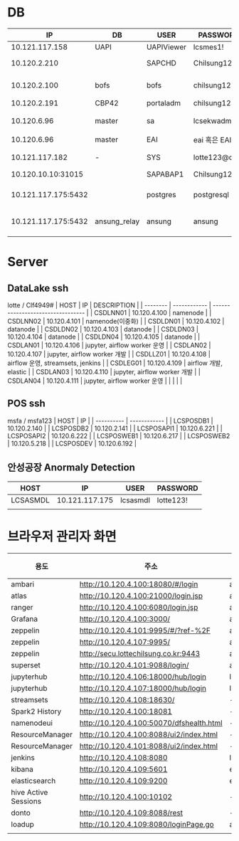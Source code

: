 # DB
| IP                  | DB           | USER       | PASSWORD      | DESCRIPTION              |
| ------------------- | ------------ | ---------- | ------------- | ------------------------ |
| 10.121.117.158      | UAPI         | UAPIViewer | lcsmes1!      |                          |
| 10.120.2.210        |              | SAPCHD     | Chilsung123   | BW HANA prod             |
| 10.120.2.100        | bofs         | bofs       | chilsung123   | 백오피스 DB (OOS 활용)   |
| 10.120.2.191        | CBP42        | portaladm  | chilsung123   | BO postgresql            |
| 10.120.6.96         | master       | sa         | lcsekwadmin1! | LCWARE(알림톡)           |
| 10.120.6.96         | master       | EAI        | eai 혹은 EAI  | EAI                      |
| 10.121.117.182      | -            | SYS        | lotte123@qwe  | 안성공장 시계열DB        |
| 10.120.10.10:31015  |              | SAPABAP1   | Chilsung123   | SAP CEQ DB               |
| 10.121.117.175:5432 |              | postgres   | postgresql    | LCSASMDL postgresql root |
| 10.121.117.175:5432 | ansung_relay | ansung     | ansung        | LCSASMDL 안성공장측 계정 |
|                     |              |            |               |                          |

# Server
## DataLake ssh
lotte / Clf4949#
| HOST     | IP           | DESCRIPTION                       |
| -------- | ------------ | --------------------------------- |
| CSDLNN01 | 10.120.4.100 | namenode                          |
| CSDLNN02 | 10.120.4.101 | namenode(이중화)                  |
| CSDLDN01 | 10.120.4.102 | datanode                          |
| CSDLDN02 | 10.120.4.103 | datanode                          |
| CSDLDN03 | 10.120.4.104 | datanode                          |
| CSDLDN04 | 10.120.4.105 | datanode                          |
| CSDLAN01 | 10.120.4.106 | jupyter, airflow worker 운영      |
| CSDLAN02 | 10.120.4.107 | jupyter, airflow worker 개발      |
| CSDLLZ01 | 10.120.4.108 | airflow 운영, streamsets, jenkins |
| CSDLEG01 | 10.120.4.109 | airflow 개발, elastic             |
| CSDLAN03 | 10.120.4.110 | jupyter, airflow worker 개발      |
| CSDLAN04 | 10.120.4.111 | jupyter, airflow worker 운영      |
|          |              |                                   |


## POS ssh
msfa / msfa123
| HOST       | IP           |
| ---------- | ------------ |
| LCSPOSDB1  | 10.120.2.140 |
| LCSPOSDB2  | 10.120.2.141 |
| LCSPOSAPI1 | 10.120.6.221 |
| LCSPOSAPI2 | 10.120.6.222 |
| LCSPOSWEB1 | 10.120.6.217 |
| LCSPOSWEB2 | 10.120.5.218 |
| LCSPOSDEV  | 10.120.6.192 |

## 안성공장 Anormaly Detection
| HOST     | IP             | USER     | PASSWORD  |
| -------- | -------------- | -------- | --------- |
| LCSASMDL | 10.121.117.175 | lcsasmdl | lotte123! |
|          |                |          |           |

# 브라우저 관리자 화면
| 용도                 | 주소                                     | ID      | PW        | 비고 |
| -------------------- | ---------------------------------------- | ------- | --------- | ---- |
| ambari               | http://10.120.4.100:18080/#/login        | admin   | admin     |      |
| atlas                | http://10.120.4.100:21000/login.jsp      | admin   | admin949# |      |
| ranger               | http://10.120.4.100:6080/login.jsp       | admin   | admin949# |      |
| Grafana              | http://10.120.4.100:3000/                | admin   | admin     |      |
| zeppelin             | http://10.120.4.101:9995/#/?ref-%2F      | admin   | Clf4949#  |      |
| zeppelin             | http://10.120.4.107:9995/                | admin   | system1!  |      |
| zeppelin             | http://secu.lottechilsung.co.kr:9443     | admin   | system1!  |      |
| superset             | http://10.120.4.101:9088/login/          | admin   | admin     |      |
| jupyterhub           | http://10.120.4.106:18000/hub/login      | lotte   | Clf4949#  |      |
| jupyterhub           | http://10.120.4.107:18000/hub/login      | lotte   | Clf4949#  |      |
| streamsets           | http://10.120.4.108:18630/               | -       | -         |      |
| Spark2 History       | http://10.120.4.100:18081                | -       | -         |      |
| namenodeui           | http://10.120.4.100:50070/dfshealth.html | -       | -         |      |
| ResourceManager      | http://10.120.4.100:8088/ui2/index.html  | -       | -         |      |
| ResourceManager      | http://10.120.4.101:8088/ui2/index.html  | -       | -         |      |
| jenkins              | http://10.120.4.108:8080                 | lotte   | lotte123! |      |
| kibana               | http://10.120.4.109:5601                 | elastic | lotte123! |      |
| elasticsearch        | http://10.120.4.109:9200                 | elastic | lotte123! |      |
| hive Active Sessions | http://10.120.4.100:10102                | -       | -         |      |
| donto                | http://10.120.4.109:8088/rest            | -       | -         |      |
| loadup               | http://10.120.4.109:8080/loginPage.go    | admin   | lotte123! |      |
|                      |                                          |         |           |      |
